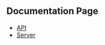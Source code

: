 ## Documentation Page
- [API](https://github.com/Unknown-Industries-LLC/govpn-api/blob/main/docs/api.md)
- [Server](https://github.com/Unknown-Industries-LLC/govpn-api/blob/main/docs/server.md)
